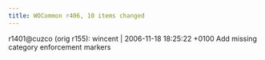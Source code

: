 ```yaml
---
title: WOCommon r406, 10 items changed
---
```


r1401@cuzco (orig r155): wincent | 2006-11-18 18:25:22 +0100 Add missing category enforcement markers
